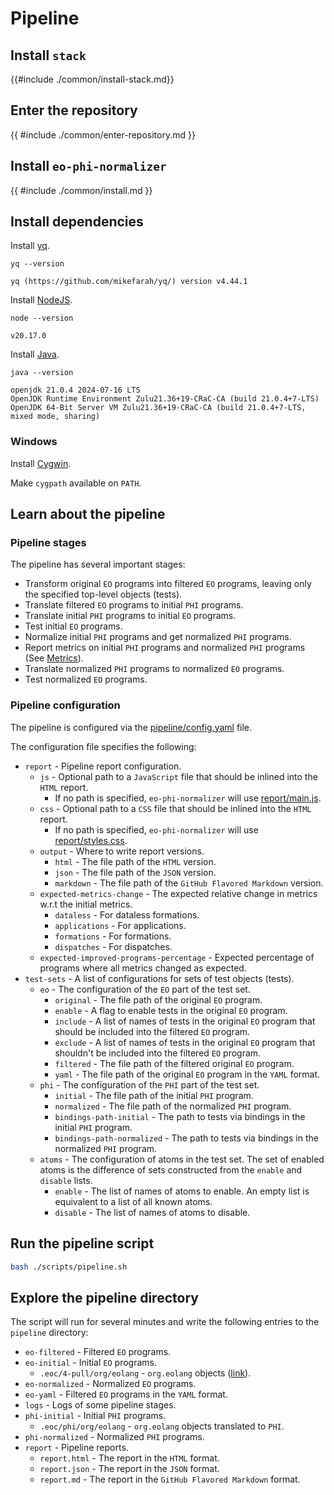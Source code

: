# Pipeline

## Install `stack`

{{#include ./common/install-stack.md}}

## Enter the repository

{{ #include ./common/enter-repository.md }}

## Install `eo-phi-normalizer`

{{ #include ./common/install.md }}

## Install dependencies

Install [yq](https://github.com/mikefarah/yq).

```$ as console
yq --version
```

```console
yq (https://github.com/mikefarah/yq/) version v4.44.1
```

Install [NodeJS](https://nodejs.org/en).

```$ as console
node --version
```

```console
v20.17.0
```

Install [Java](https://www.java.com/en/download/help/download_options.html).

```$ as console
java --version
```

```console
openjdk 21.0.4 2024-07-16 LTS
OpenJDK Runtime Environment Zulu21.36+19-CRaC-CA (build 21.0.4+7-LTS)
OpenJDK 64-Bit Server VM Zulu21.36+19-CRaC-CA (build 21.0.4+7-LTS, mixed mode, sharing)
```

### Windows

Install [Cygwin](https://www.cygwin.com/install.html).

Make `cygpath` available on `PATH`.

## Learn about the pipeline

### Pipeline stages

The pipeline has several important stages:

- Transform original `EO` programs into filtered `EO` programs, leaving only the specified top-level objects (tests).
- Translate filtered `EO` programs to initial `PHI` programs.
- Translate initial `PHI` programs to initial `EO` programs.
- Test initial `EO` programs.
- Normalize initial `PHI` programs and get normalized `PHI` programs.
- Report metrics on initial `PHI` programs and normalized `PHI` programs (See [Metrics](./metrics.md)).
- Translate normalized `PHI` programs to normalized `EO` programs.
- Test normalized `EO` programs.

### Pipeline configuration

The pipeline is configured via the [pipeline/config.yaml](https://github.com/objectionary/normalizer/blob/master/pipeline/config.yaml) file.

The configuration file specifies the following:

- `report` - Pipeline report configuration.
  - `js` - Optional path to a `JavaScript` file that should be inlined into the `HTML` report.
    - If no path is specified, `eo-phi-normalizer` will use [report/main.js](https://github.com/objectionary/normalizer/blob/master/eo-phi-normalizer/report/main.js).
  - `css` - Optional path to a `CSS` file that should be inlined into the `HTML` report.
    - If no path is specified, `eo-phi-normalizer` will use [report/styles.css](https://github.com/objectionary/normalizer/blob/master/eo-phi-normalizer/report/styles.css).
  - `output` - Where to write report versions.
    - `html` - The file path of the `HTML` version.
    - `json` - The file path of the `JSON` version.
    - `markdown` - The file path of the `GitHub Flavored Markdown` version.
  - `expected-metrics-change` - The expected relative change in metrics w.r.t the initial metrics.
    - `dataless` - For dataless formations.
    - `applications` - For applications.
    - `formations` - For formations.
    - `dispatches` - For dispatches.
  - `expected-improved-programs-percentage` - Expected percentage of programs where all metrics changed as expected.
- `test-sets` - A list of configurations for sets of test objects (tests).
  - `eo` - The configuration of the `EO` part of the test set.
    - `original` - The file path of the original `EO` program.
    - `enable` - A flag to enable tests in the original `EO` program.
    - `include` - A list of names of tests in the original `EO` program that should be included into the filtered `EO` program.
    - `exclude` - A list of names of tests in the original `EO` program that shouldn't be included into the filtered `EO` program.
    - `filtered` - The file path of the filtered original `EO` program.
    - `yaml` - The file path of the original `EO` program in the `YAML` format.
  - `phi` - The configuration of the `PHI` part of the test set.
    - `initial` - The file path of the initial `PHI` program.
    - `normalized` - The file path of the normalized `PHI` program.
    - `bindings-path-initial` - The path to tests via bindings in the initial `PHI` program.
    - `bindings-path-normalized` - The path to tests via bindings in the normalized `PHI` program.
  - `atoms` - The configuration of atoms in the test set. The set of enabled atoms is the difference of sets constructed from the `enable` and `disable` lists.
    - `enable` - The list of names of atoms to enable. An empty list is equivalent to a list of all known atoms.
    - `disable` - The list of names of atoms to disable.

## Run the pipeline script

```sh
bash ./scripts/pipeline.sh
```

## Explore the pipeline directory

The script will run for several minutes and write the following entries to the `pipeline` directory:

- `eo-filtered` - Filtered `EO` programs.
- `eo-initial` - Initial `EO` programs.
  - `.eoc/4-pull/org/eolang` - `org.eolang` objects ([link](https://github.com/objectionary/eo/tree/master/eo-runtime/src/main/eo/org/eolang)).
- `eo-normalized` - Normalized `EO` programs.
- `eo-yaml` - Filtered `EO` programs in the `YAML` format.
- `logs` - Logs of some pipeline stages.
- `phi-initial` - Initial `PHI` programs.
  - `.eoc/phi/org/eolang` - `org.eolang` objects translated to `PHI`.
- `phi-normalized` - Normalized `PHI` programs.
- `report` - Pipeline reports.
  - `report.html` - The report in the `HTML` format.
  - `report.json` - The report in the `JSON` format.
  - `report.md` - The report in the `GitHub Flavored Markdown` format.
